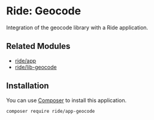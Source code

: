 # Ride: Geocode

Integration of the geocode library with a Ride application.

## Related Modules 

- [ride/app](https://github.com/all-ride/ride-app)
- [ride/lib-geocode](https://github.com/all-ride/ride-lib-geocode)

## Installation

You can use [Composer](http://getcomposer.org) to install this application.

```
composer require ride/app-geocode
```
